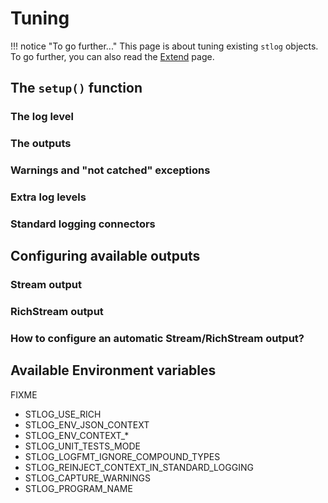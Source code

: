 # Tuning

!!! notice "To go further..."
    This page is about tuning existing `stlog` objects. To go further, you can also read the [Extend](extend) page.

## The `setup()` function

### The log level

### The outputs

### Warnings and "not catched" exceptions

### Extra log levels

### Standard logging connectors

## Configuring available outputs

### Stream output

### RichStream output

### How to configure an automatic Stream/RichStream output?

## Available Environment variables

FIXME

- STLOG_USE_RICH
- STLOG_ENV_JSON_CONTEXT
- STLOG_ENV_CONTEXT_*
- STLOG_UNIT_TESTS_MODE
- STLOG_LOGFMT_IGNORE_COMPOUND_TYPES
- STLOG_REINJECT_CONTEXT_IN_STANDARD_LOGGING
- STLOG_CAPTURE_WARNINGS
- STLOG_PROGRAM_NAME